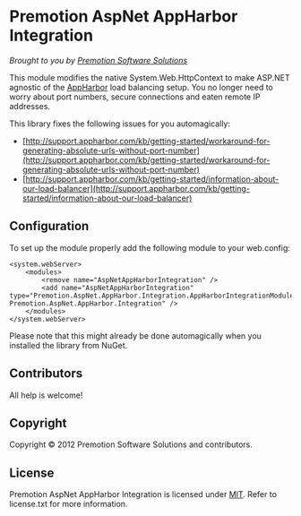 # Premotion AspNet AppHarbor Integration
*Brought to you by [Premotion Software Solutions](http://www.premotion.nl/ "Premotion Software Solutions")*

This module modifies the native System.Web.HttpContext to make ASP.NET agnostic of the [AppHarbor](https://appharbor.com/ "AppHarbor") load balancing setup. You no longer need to worry about port numbers, secure connections and eaten remote IP addresses.

This library fixes the following issues for you automagically:

* [http://support.appharbor.com/kb/getting-started/workaround-for-generating-absolute-urls-without-port-number](http://support.appharbor.com/kb/getting-started/workaround-for-generating-absolute-urls-without-port-number)
* [http://support.appharbor.com/kb/getting-started/information-about-our-load-balancer](http://support.appharbor.com/kb/getting-started/information-about-our-load-balancer)

## Configuration
To set up the module properly add the following module to your web.config:

	<system.webServer>
		<modules>
			<remove name="AspNetAppHarborIntegration" />
			<add name="AspNetAppHarborIntegration" type="Premotion.AspNet.AppHarbor.Integration.AppHarborIntegrationModule, Premotion.AspNet.AppHarbor.Integration" />
		</modules>
	</system.webServer>

Please note that this might already be done automagically when you installed the library from NuGet.

## Contributors

All help is welcome!

## Copyright

Copyright © 2012 Premotion Software Solutions and contributors.

## License

Premotion AspNet AppHarbor Integration is licensed under [MIT](http://www.opensource.org/licenses/mit-license.php "Read more about the MIT license form"). Refer to license.txt for more information.